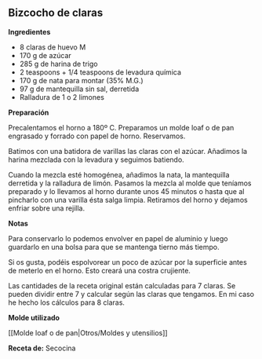 ## Bizcocho de claras

**Ingredientes**

- 8 claras de huevo M
- 170 g de azúcar
- 285 g de harina de trigo
- 2 teaspoons + 1/4 teaspoons de levadura química
- 170 g de nata para montar (35% M.G.)
- 97 g de mantequilla sin sal, derretida
- Ralladura de 1 o 2 limones

**Preparación**

Precalentamos el horno a 180º C. Preparamos un molde loaf o de pan engrasado y forrado con papel de horno. Reservamos.

Batimos con una batidora de varillas las claras con el azúcar. Añadimos la harina mezclada con la levadura y seguimos batiendo.

Cuando la mezcla esté homogénea, añadimos la nata, la mantequilla derretida y la ralladura de limón. Pasamos la mezcla al molde que teníamos preparado y lo llevamos al horno durante unos 45 minutos o hasta que al pincharlo con una varilla ésta salga limpia. Retiramos del horno y dejamos enfriar sobre una rejilla.

**Notas**

Para conservarlo lo podemos envolver en papel de aluminio y luego guardarlo en una bolsa para que se mantenga tierno más tiempo.

Si os gusta, podéis espolvorear un poco de azúcar por la superficie antes de meterlo en el horno. Esto creará una costra crujiente.

Las cantidades de la receta original están calculadas para 7 claras. Se pueden dividir entre 7 y calcular según las claras que tengamos. En mi caso he hecho los cálculos para 8 claras.

**Molde utilizado**

[[Molde loaf o de pan|Otros/Moldes y utensilios]]

**Receta de:** Secocina